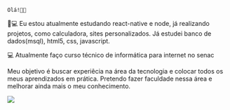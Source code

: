     Olá!👋👋
    
  📓💻  Eu estou atualmente estudando react-native e node, já realizando projetos, como calculadora, sites personalizados.
    Já estudei banco de dados(msql), html5, css, javascript.
    
   💻 Atualmente faço curso técnico de informática para internet no senac 
   
   Meu objetivo é buscar experiêcia na área da tecnologia e colocar todos os meus aprendizados em prática. Pretendo fazer faculdade nessa área e melhorar ainda mais o meu conhecimento. 
   
   <picture>
<source
  srcset="https://github-readme-stats.vercel.app/api?username=Gabriel Henrique=true&theme=dark"
  media="(prefers-color-scheme: dark)"
/>
<source
  srcset="https://github-readme-stats.vercel.app/api?username=anuraghazra&show_icons=true"
  media="(prefers-color-scheme: light), (prefers-color-scheme: no-preference)"
/>
<img src="https://github-readme-stats.vercel.app/api?username=anuraghazra&show_icons=true" />
</picture>
